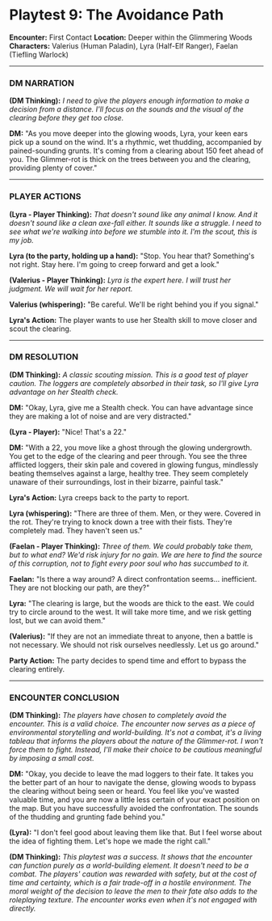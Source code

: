 # Playtest 9: The Avoidance Path

**Encounter:** First Contact
**Location:** Deeper within the Glimmering Woods
**Characters:** Valerius (Human Paladin), Lyra (Half-Elf Ranger), Faelan (Tiefling Warlock)

---

### DM NARRATION

**(DM Thinking):** *I need to give the players enough information to make a decision from a distance. I'll focus on the sounds and the visual of the clearing before they get too close.*

**DM:** "As you move deeper into the glowing woods, Lyra, your keen ears pick up a sound on the wind. It's a rhythmic, wet thudding, accompanied by pained-sounding grunts. It's coming from a clearing about 150 feet ahead of you. The Glimmer-rot is thick on the trees between you and the clearing, providing plenty of cover."

---

### PLAYER ACTIONS

**(Lyra - Player Thinking):** *That doesn't sound like any animal I know. And it doesn't sound like a clean axe-fall either. It sounds like a struggle. I need to see what we're walking into before we stumble into it. I'm the scout, this is my job.*

**Lyra (to the party, holding up a hand):** "Stop. You hear that? Something's not right. Stay here. I'm going to creep forward and get a look."

**(Valerius - Player Thinking):** *Lyra is the expert here. I will trust her judgment. We will wait for her report.*

**Valerius (whispering):** "Be careful. We'll be right behind you if you signal."

**Lyra's Action:** The player wants to use her Stealth skill to move closer and scout the clearing.

---

### DM RESOLUTION

**(DM Thinking):** *A classic scouting mission. This is a good test of player caution. The loggers are completely absorbed in their task, so I'll give Lyra advantage on her Stealth check.*

**DM:** "Okay, Lyra, give me a Stealth check. You can have advantage since they are making a lot of noise and are very distracted."

**(Lyra - Player):** "Nice! That's a 22."

**DM:** "With a 22, you move like a ghost through the glowing undergrowth. You get to the edge of the clearing and peer through. You see the three afflicted loggers, their skin pale and covered in glowing fungus, mindlessly beating themselves against a large, healthy tree. They seem completely unaware of their surroundings, lost in their bizarre, painful task."

**Lyra's Action:** Lyra creeps back to the party to report.

**Lyra (whispering):** "There are three of them. Men, or they were. Covered in the rot. They're trying to knock down a tree with their fists. They're completely mad. They haven't seen us."

**(Faelan - Player Thinking):** *Three of them. We could probably take them, but to what end? We'd risk injury for no gain. We are here to find the source of this corruption, not to fight every poor soul who has succumbed to it.*

**Faelan:** "Is there a way around? A direct confrontation seems... inefficient. They are not blocking our path, are they?"

**Lyra:** "The clearing is large, but the woods are thick to the east. We could try to circle around to the west. It will take more time, and we risk getting lost, but we can avoid them."

**(Valerius):** "If they are not an immediate threat to anyone, then a battle is not necessary. We should not risk ourselves needlessly. Let us go around."

**Party Action:** The party decides to spend time and effort to bypass the clearing entirely.

---

### ENCOUNTER CONCLUSION

**(DM Thinking):** *The players have chosen to completely avoid the encounter. This is a valid choice. The encounter now serves as a piece of environmental storytelling and world-building. It's not a combat, it's a living tableau that informs the players about the nature of the Glimmer-rot. I won't force them to fight. Instead, I'll make their choice to be cautious meaningful by imposing a small cost.*

**DM:** "Okay, you decide to leave the mad loggers to their fate. It takes you the better part of an hour to navigate the dense, glowing woods to bypass the clearing without being seen or heard. You feel like you've wasted valuable time, and you are now a little less certain of your exact position on the map. But you have successfully avoided the confrontation. The sounds of the thudding and grunting fade behind you."

**(Lyra):** "I don't feel good about leaving them like that. But I feel worse about the idea of fighting them. Let's hope we made the right call."

**(DM Thinking):** *This playtest was a success. It shows that the encounter can function purely as a world-building element. It doesn't need to be a combat. The players' caution was rewarded with safety, but at the cost of time and certainty, which is a fair trade-off in a hostile environment. The moral weight of the decision to leave the men to their fate also adds to the roleplaying texture. The encounter works even when it's not engaged with directly.*
